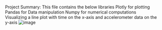 Project Summary:
This file contains the below libraries
Plotly for plotting
Pandas for Data manipulation
Numpy for numerical computations
Visualizing a line plot with time on the x-axis and accelerometer data on the y-axis
![image](https://github.com/SubashiniAnbu/DataAnalyst/assets/156425825/63f938d1-68fe-4bcc-a72b-afdc1fe49504)

